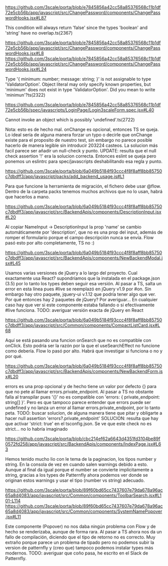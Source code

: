 https://github.com/3scale/porta/blob/e7845856a42cc58a85376568c11b1df72e5cb56b/app/javascript/src/ChangePassword/components/ChangePasswordHooks.jsx#L87

  This condition will always return 'false' since the types 'boolean' and 'string' have no overlap.ts(2367)

https://github.com/3scale/porta/blob/e7845856a42cc58a85376568c11b1df72e5cb56b/app/javascript/src/ChangePassword/components/ChangePasswordHooks.jsx#L8
https://github.com/3scale/porta/blob/e7845856a42cc58a85376568c11b1df72e5cb56b/app/javascript/src/ChangePassword/components/ChangePasswordHooks.jsx#L24

  Type '{ minimum: number; message: string; }' is not assignable to type 'ValidatorOption'.
  Object literal may only specify known properties, but 'minimum' does not exist in type 'ValidatorOption'. Did you mean to write 'minimun'?ts(2322)

https://github.com/3scale/porta/blob/e7845856a42cc58a85376568c11b1df72e5cb56b/spec/javascripts/LoginPage/Login3scaleForm.spec.jsx#L40

  Cannot invoke an object which is possibly 'undefined'.ts(2722)

  Nota: esto es de hecho mal. onChange es opcional, entonces TS se queja. Lo ideal sería de alguna manera forzar un typo o decirle que onChange existe para el proposito de nuestro test, sin embargo no parece posible hacerlo de manera legible sin introducir 203224 casteos. La solucion más facil parece ser añadir un null-check y punto.
  UPDATE: resulta que el null check assertion '!' era la solucion correcta. Entonces eslint se queja pero ponemos un eslintrc para spec/javascripts deshabilitando esa regla y punto.

https://github.com/3scale/porta/blob/6a049b5184f93ccc4f8f8aff8bb85750c7dbdff3/app/javascript/packs/add_backend_usage.js#L1

  Para que funcione la herramienta de migración, el fichero debe usar @flow. Dentro de la carpeta packs tenemos muchos archivos que no lo usan, habrá que hacerlos a mano.

https://github.com/3scale/porta/blob/6a049b5184f93ccc4f8f8aff8bb85750c7dbdff3/app/javascript/src/BackendApis/components/DescriptionInput.jsx#L20

  Al copiar NameInput -> DescriptionInput la prop 'name' se cambio automáticamente por 'description', que no es una prop del input, además de romper el formulario porque el campo descripción nunca se envía. Flow pasó esto por alto completamente, TS no :)

https://github.com/3scale/porta/blob/6a049b5184f93ccc4f8f8aff8bb85750c7dbdff3/app/javascript/src/BackendApis/components/NewBackendModal.jsx#L45

  Usamos varias versiones de jQuery a lo largo del proyecto. Cual exactamente usa React? supondríamos que la instalada en el package.json (3.5) por lo tanto los types deben seguir esa versión. Al pasar a TS, salta un error en esta línea pues #live se reemplazó en jQuery v1.9 por #on. Sin embargo hay otro paquete, jquery-ui v.1.12 que podría tener algo que ver. Por qué entonces hay 2 paquetes de jQuery? Por averiguar... En cualquier caso hay que ver si este componente estaba fallando o si efectivamente #live funciona.
  TODO: averiguar versión exacta de jQuery en React

https://github.com/3scale/porta/blob/6a049b5184f93ccc4f8f8aff8bb85750c7dbdff3/app/javascript/src/Common/components/CompactListCard.jsx#L68

  Aquí se está pasando una funcion onSearch que no es compatible con onClick. Esto podría ser la razón por la que el useSearchEffect no funcione como debería. Flow lo pasó por alto. Habrá que investigar si funciona o no y por qué.

https://github.com/3scale/porta/blob/6a049b5184f93ccc4f8f8aff8bb85750c7dbdff3/app/javascript/src/BackendApis/components/NewBackendForm.jsx#L20

  errors es una prop opcional y de hecho tiene un valor por defecto {} para que no pete al llamar errors.private_endpoint. Al pasar a TS no obstante falla al transpilar pues '{}' no es compatible con 'errors: { private_endpoint: string[] }'. Pero es que tampoco parece entender que errors puede ser undefined y no lanza un error al llamar errors.private_endpoint, por lo tanto peta.
  TODO: buscar solucion, de alguna manera tiene que pitar y obligarte a hacer null assertion 'errors?.private_endpoint'
  SOLUCION: resulta que hay que activar 'strict: true' en el tsconfig.json. Se ve que este check no es strict... no lo habría imaginado

https://github.com/3scale/porta/blob/cbc214ef62a6643d4351fd3104be89f0572fd258/app/javascript/src/BackendApis/components/IndexPage.jsx#L63

  Hemos tenido mucho lio con le tema de la paginacion, los tipos number y string. En la consola de vez en cuando salen warnings debido a esto. Aunque al final da igual porque el number se convierte implicitamente a string, gracias a los types de Patternfly ahora podemos ver donde se originan estos warnings y usar el tipo (number vs string) adecuado.

https://github.com/3scale/porta/blob/89f60bd65cc7437607e79da678a96ac65a8d4083/app/javascript/src/Common/components/ToolbarSearch.jsx#L101-L114
https://github.com/3scale/porta/blob/89f60bd65cc7437607e79da678a96ac65a8d4083/app/javascript/src/Common/components/SystemNamePopover.jsx#L11

  Este componente (Popover) no nos daba ningún problema con Flow y de hecho se renderizaba, aunque de forma rara. Al pasar a TS ahora nos da un fallo de compilación, diciendo que el tipo de retorno no es correcto. Muy extraño porque parece un problema de tipado pero no podemos subir la version de patternfly y (creo que) tampoco podemos instalar types más modernos.
  TODO: averiguar que coño pasa, he escrito en el Slack de Patternfly.
